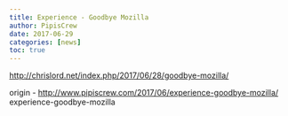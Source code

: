 ```yaml
---
title: Experience - Goodbye Mozilla
author: PipisCrew
date: 2017-06-29
categories: [news]
toc: true
---
```


http://chrislord.net/index.php/2017/06/28/goodbye-mozilla/

origin - http://www.pipiscrew.com/2017/06/experience-goodbye-mozilla/ experience-goodbye-mozilla